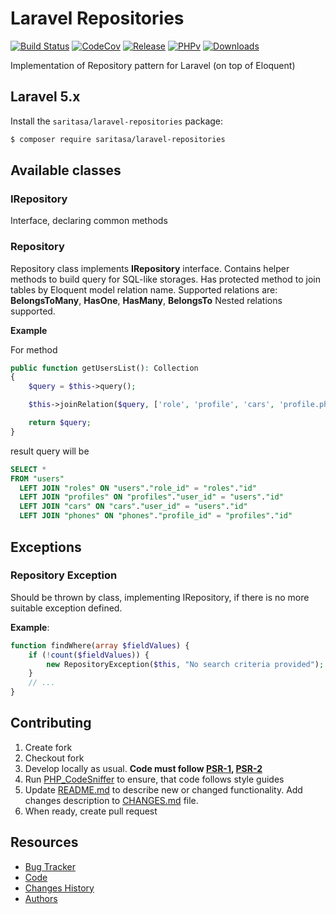 # Laravel Repositories

[![Build Status](https://travis-ci.org/Saritasa/php-laravel-repositories.svg?branch=master)](https://travis-ci.org/Saritasa/php-laravel-repositories)
[![CodeCov](https://codecov.io/gh/Saritasa/php-laravel-repositories/branch/master/graph/badge.svg)](https://codecov.io/gh/Saritasa/php-laravel-repositories)
[![Release](https://img.shields.io/github/release/saritasa/php-laravel-repositories.svg)](https://github.com/Saritasa/php-laravel-repositories/releases)
[![PHPv](https://img.shields.io/packagist/php-v/saritasa/laravel-repositories.svg)](http://www.php.net)
[![Downloads](https://img.shields.io/packagist/dt/saritasa/laravel-repositories.svg)](https://packagist.org/packages/saritasa/laravel-repositories)

Implementation of Repository pattern for Laravel (on top of Eloquent)

## Laravel 5.x

Install the ```saritasa/laravel-repositories``` package:

```bash
$ composer require saritasa/laravel-repositories
```

## Available classes

### IRepository
Interface, declaring common methods

### Repository
Repository class implements **IRepository** interface. Contains helper methods to build query for SQL-like storages.
Has protected method to join tables by Eloquent model relation name.
Supported relations are: **BelongsToMany**, **HasOne**, **HasMany**, **BelongsTo**
Nested relations supported.

**Example**

For method

```php
public function getUsersList(): Collection
{
    $query = $this->query();

    $this->joinRelation($query, ['role', 'profile', 'cars', 'profile.phones']);

    return $query;
}
```

result query will be

```SQL
SELECT *
FROM "users"
  LEFT JOIN "roles" ON "users"."role_id" = "roles"."id"
  LEFT JOIN "profiles" ON "profiles"."user_id" = "users"."id"
  LEFT JOIN "cars" ON "cars"."user_id" = "users"."id"
  LEFT JOIN "phones" ON "phones"."profile_id" = "profiles"."id"
```

## Exceptions
### Repository Exception
Should be thrown by class, implementing IRepository, if there is no more suitable exception defined.

**Example**:
```php
function findWhere(array $fieldValues) {
    if (!count($fieldValues)) {
        new RepositoryException($this, "No search criteria provided");
    }
    // ...
}
```

## Contributing

1. Create fork
2. Checkout fork
3. Develop locally as usual. **Code must follow [PSR-1](http://www.php-fig.org/psr/psr-1/), [PSR-2](http://www.php-fig.org/psr/psr-2/)**
4. Run [PHP_CodeSniffer](https://github.com/squizlabs/PHP_CodeSniffer) to ensure, that code follows style guides
5. Update [README.md](README.md) to describe new or changed functionality. Add changes description to [CHANGES.md](CHANGES.md) file.
6. When ready, create pull request

## Resources

* [Bug Tracker](http://github.com/saritasa/php-laravel-repositories/issues)
* [Code](http://github.com/saritasa/php-laravel-repositories)
* [Changes History](CHANGES.md)
* [Authors](http://github.com/saritasa/php-laravel-repositories/contributors)
